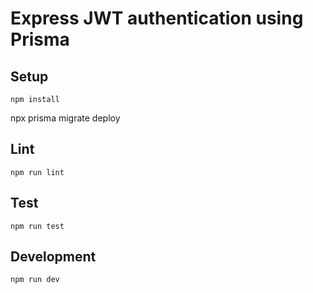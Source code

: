 # Express JWT authentication using Prisma

## Setup

```
npm install
```
npx prisma migrate deploy

## Lint

```
npm run lint
```

## Test

```
npm run test
```

## Development

```
npm run dev
```
